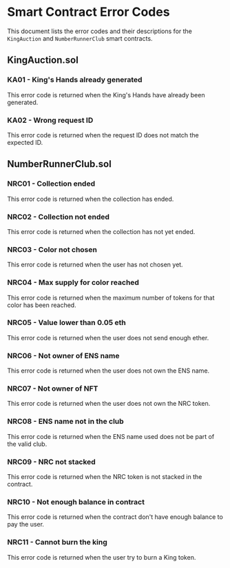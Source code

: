 # Smart Contract Error Codes

This document lists the error codes and their descriptions for the `KingAuction` and `NumberRunnerClub` smart contracts.

## KingAuction.sol

### KA01 - King's Hands already generated
This error code is returned when the King's Hands have already been generated.

### KA02 - Wrong request ID
This error code is returned when the request ID does not match the expected ID.

## NumberRunnerClub.sol

### NRC01 - Collection ended
This error code is returned when the collection has ended.

### NRC02 - Collection not ended
This error code is returned when the collection has not yet ended.

### NRC03 - Color not chosen
This error code is returned when the user has not chosen yet.

### NRC04 - Max supply for color reached
This error code is returned when the maximum number of tokens for that color has been reached.

### NRC05 - Value lower than 0.05 eth
This error code is returned when the user does not send enough ether.

### NRC06 - Not owner of ENS name
This error code is returned when the user does not own the ENS name.

### NRC07 - Not owner of NFT
This error code is returned when the user does not own the NRC token.

### NRC08 - ENS name not in the club
This error code is returned when the ENS name used does not be part of the valid club.

### NRC09 - NRC not stacked
This error code is returned when the NRC token is not stacked in the contract.

### NRC10 - Not enough balance in contract
This error code is returned when the contract don't have enough balance to pay the user.

### NRC11 - Cannot burn the king
This error code is returned when the user try to burn a King token.

